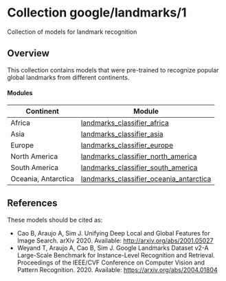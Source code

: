 # Collection google/landmarks/1

Collection of models for landmark recognition

<!-- dataset: Multiple -->
<!-- module-type: image-classification -->
<!-- language: en -->

## Overview

This collection contains models that were pre-trained to recognize popular
global landmarks from different continents.

#### Modules

Continent           | Module
------------------- | ------
Africa              | [landmarks_classifier_africa](https://tfhub.dev/google/on_device_vision/classifier/landmarks_classifier_africa_V1)
Asia                | [landmarks_classifier_asia](https://tfhub.dev/google/on_device_vision/classifier/landmarks_classifier_asia_V1)
Europe              | [landmarks_classifier_europe](https://tfhub.dev/google/on_device_vision/classifier/landmarks_classifier_europe_V1)
North America       | [landmarks_classifier_north_america](https://tfhub.dev/google/on_device_vision/classifier/landmarks_classifier_north_america_V1)
South America       | [landmarks_classifier_south_america](https://tfhub.dev/google/on_device_vision/classifier/landmarks_classifier_south_america_V1)
Oceania, Antarctica | [landmarks_classifier_oceania_antarctica](https://tfhub.dev/google/on_device_vision/classifier/landmarks_classifier_oceania_antarctica_V1)

## References

These models should be cited as:

*   Cao B, Araujo A, Sim J. Unifying Deep Local and Global Features for Image
    Search. arXiv 2020. Available: http://arxiv.org/abs/2001.05027
*   Weyand T, Araujo A, Cao B, Sim J. Google Landmarks Dataset v2-A Large-Scale
    Benchmark for Instance-Level Recognition and Retrieval. Proceedings of the
    IEEE/CVF Conference on Computer Vision and Pattern Recognition. 2020.
    Available: https://arxiv.org/abs/2004.01804
